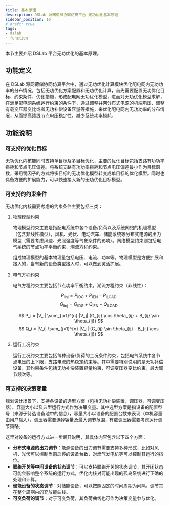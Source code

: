 ```yaml
---
title: 基本原理
description: DSLab 源网荷储协同仿真平台-无功优化基本原理
sidebar_position: 10
# draft: true
tags:
- dslab
- function
---
```


本节主要介绍 DSLab 平台无功优化的基本原理。

## 功能定义

在 DSLab 源网荷储协同仿真平台中，通过无功优化计算模块优化配电网内无功功率的分布情况，包括无功优化方案配置和无功优化计算，首先需要配置无功优化目标、约束条件、优化措施，形成配电网无功优化模型，进而对无功优化模型求解，在满足配电网系统运行约束的条件下，通过调整并网分布式电源的机端电压、调整有载变压器变比或者无功补偿设备容量等措施，来优化配电网内无功功率的分布情况，从而提高馈线节点电压稳定性，减少系统功率损耗。

## 功能说明

### 可支持的优化目标

无功优化内核能同时支持单目标及多目标优化，主要的优化目标包括支路有功功率损耗和节点电压偏差。将系统支路有功功率损耗和节点电压偏差最小作为目标函数，采用罚因子的方式将多目标的无功优化模型转变成单目标的优化模型。同时也具备方便的扩展能力，可以快速接入新的无功优化目标模型。

### 可支持的约束条件

无功优化内核需要考虑的约束条件主要包括三类：

1. 物理模型约束

   物理模型约束主要是指配电系统中各个设备/负荷以及系统网络的机理模型（包含非线性模型），风机、光伏、电动汽车、储能系统等分布式电源的出力模型（需要考虑风速、光照强度等气象条件的影响）。网络模型约束则包括电气系统的节点功率平衡约束，潮流方程约束。

   组成物理模型的基本物理量包括电压、电流、功率等。物理模型是方便扩展和接入的，当有新的设备类型接入时，可以做到灵活扩展。

1. 电气方程约束

   电气方程约束主要包括节点功率平衡约束，潮流方程约束（非线性）：

   $$
   P_{\text{Iinj}} = P_{\text{IDG}} + P_{\text{IEN}} - P_{\text{ILOAD}}
   $$
   $$
   Q_{\text{Iinj}} = Q_{\text{IDG}} + Q_{\text{IEN}} - Q_{\text{ILOAD}}
   $$

   $$
   P_i = |V_i| \sum_{j=1}^{n} |V_j| (G_{ij} \cos \theta_{ij} + B_{ij} \sin \theta_{ij})
   $$
   $$
   Q_i = |V_i| \sum_{j=1}^{n} |V_j| (G_{ij} \sin \theta_{ij} - B_{ij} \cos \theta_{ij})
   $$

1. 运行工况约束

   运行工况约束主要包括每种设备/负荷的工况条件约束，包括电气系统中各节点电压的上下限，支路电流的热稳定约束等。其中需要特别说明的是无功补偿设备，其约束条件包括无功补偿装置容量约束，可调变压器变比约束，最大调节频次等。

### 可支持的决策变量

规划设计场景下，支持各设备的选型方案（包括无功补偿装置，调压器，可调变压器）、容量大小以及典型运行方式作为决策变量。其中选型方案是指设备的配置型号（来源于待选设备池中的信息），容量大小以设备的配置台数来表现（单机容量由用户输入），调压器需要选择容量及最大调节范围，有载调压器需要考虑运行调节策略。

这里对设备的运行方式进一步展开说明，其具体内容包含以下四个方面：
- **分布式电源的出力调节**：能源设备的出力调节需要支持多种形式，比如对风机、光伏可以控制当前启停的设备台数，对燃气发电机等可以控制其运行的挡位。
- **联络开关等中间设备的状态调节**：可以支持联络开关的状态调节，其开闭状态可能会影响整个系统的运行方式，优化内核对可能出现的孤岛系统进行正确的处理和计算。
- **储能设备的状态调节**：对储能设备，可以按照固定的时间周期为间隔，调节其在整个周期内的充放能曲线。
- **可变负荷的调节**：对于可变负荷，其负荷曲线也可作为决策变量参与优化。
